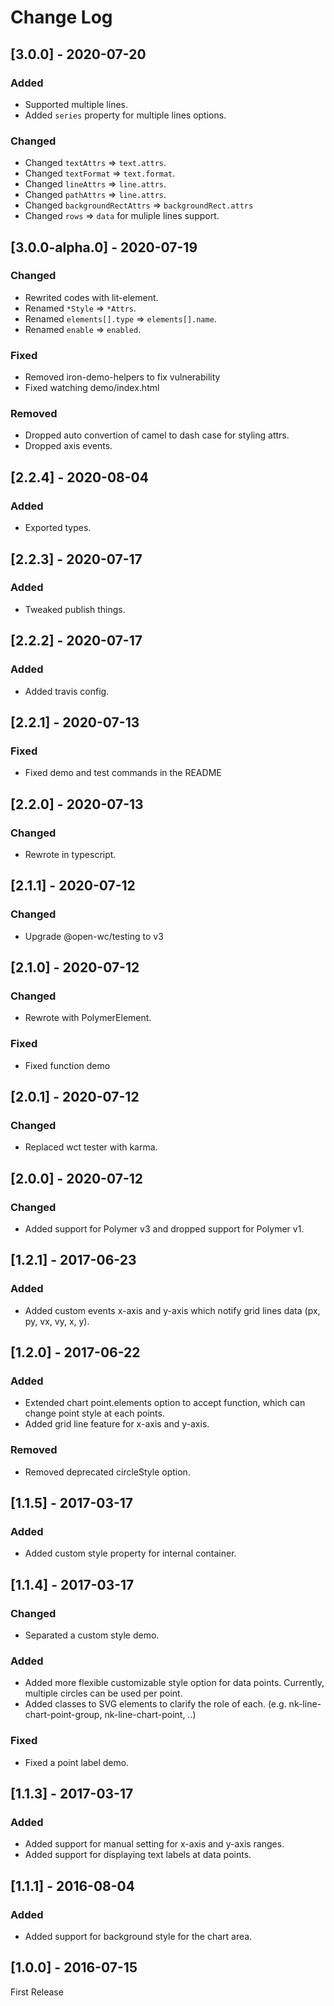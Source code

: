 # Change Log

<!-- ## [X.Y.Z] - YYYY-MM-DD -->
<!-- ## Unreleased -->
<!-- ### Changed -->
<!-- ### Added -->
<!-- ### Fixed -->
<!-- ### Removed -->

## [3.0.0] - 2020-07-20
### Added
- Supported multiple lines.
- Added `series` property for multiple lines options.

### Changed
- Changed `textAttrs` => `text.attrs`.
- Changed `textFormat` => `text.format`.
- Changed `lineAttrs` => `line.attrs`.
- Changed `pathAttrs` => `line.attrs`.
- Changed `backgroundRectAttrs` => `backgroundRect.attrs`
- Changed `rows` => `data` for muliple lines support.

## [3.0.0-alpha.0] - 2020-07-19
### Changed
- Rewrited codes with lit-element.
- Renamed `*Style` => `*Attrs`.
- Renamed `elements[].type` => `elements[].name`.
- Renamed `enable` => `enabled`.

### Fixed
- Removed iron-demo-helpers to fix vulnerability
- Fixed watching demo/index.html

### Removed
- Dropped auto convertion of camel to dash case for styling attrs.
- Dropped axis events.

## [2.2.4] - 2020-08-04
### Added
- Exported types.

## [2.2.3] - 2020-07-17
### Added
- Tweaked publish things.

## [2.2.2] - 2020-07-17
### Added
- Added travis config.

## [2.2.1] - 2020-07-13
### Fixed
- Fixed demo and test commands in the README

## [2.2.0] - 2020-07-13
### Changed
- Rewrote in typescript.

## [2.1.1] - 2020-07-12
### Changed
- Upgrade @open-wc/testing to v3

## [2.1.0] - 2020-07-12
### Changed
- Rewrote with PolymerElement.
### Fixed
- Fixed function demo

## [2.0.1] - 2020-07-12
### Changed
- Replaced wct tester with karma.

## [2.0.0] - 2020-07-12
### Changed
- Added support for Polymer v3 and dropped support for Polymer v1.

## [1.2.1] - 2017-06-23
### Added
- Added custom events x-axis and y-axis which notify grid lines data (px, py, vx, vy, x, y).

## [1.2.0] - 2017-06-22
### Added
- Extended chart point.elements option to accept function, which can change point style at each points.
- Added grid line feature for x-axis and y-axis.
### Removed
- Removed deprecated circleStyle option.

## [1.1.5] - 2017-03-17
### Added
- Added custom style property for internal container.

## [1.1.4] - 2017-03-17
### Changed
- Separated a custom style demo.
### Added
- Added more flexible customizable style option for data points. Currently, multiple circles can be used per point.
- Added classes to SVG elements to clarify the role of each. (e.g. nk-line-chart-point-group, nk-line-chart-point, ..)
### Fixed
- Fixed a point label demo.

## [1.1.3] - 2017-03-17
### Added
- Added support for manual setting for x-axis and y-axis ranges.
- Added support for displaying text labels at data points.

## [1.1.1] - 2016-08-04
### Added
- Added support for background style for the chart area.

## [1.0.0] - 2016-07-15
First Release
